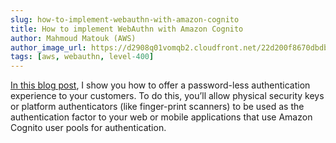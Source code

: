 ```yaml
---
slug: how-to-implement-webauthn-with-amazon-cognito
title: How to implement WebAuthn with Amazon Cognito 
author: Mahmoud Matouk (AWS)
author_image_url: https://d2908q01vomqb2.cloudfront.net/22d200f8670dbdb3e253a90eee5098477c95c23d/2020/02/21/Mahmoud-Matouk.png
tags: [aws, webauthn, level-400]
---
```


[In this blog post](https://aws.amazon.com/blogs/security/how-to-implement-password-less-authentication-with-amazon-cognito-and-webauthn/), I show you how to offer a password-less authentication experience to your customers. To do this, you’ll allow physical security keys or platform authenticators (like finger-print scanners) to be used as the authentication factor to your web or mobile applications that use Amazon Cognito user pools for authentication.
